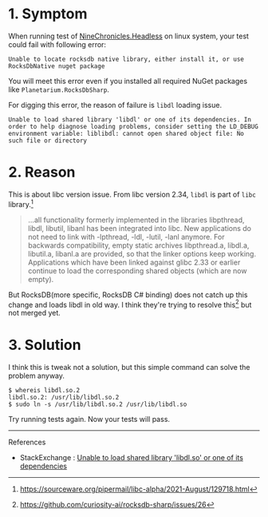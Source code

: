 # 1. Symptom

When running test of [NineChronicles.Headless](https://github.com/planetarium/NineChronicles.Headless) on linux system, your test could fail with following error:

```
Unable to locate rocksdb native library, either install it, or use RocksDbNative nuget package
```

You will meet this error even if you installed all required NuGet packages like `Planetarium.RocksDbSharp`.

For digging this error, the reason of failure is `libdl` loading issue.

```
Unable to load shared library 'libdl' or one of its dependencies. In order to help diagnose loading problems, consider setting the LD_DEBUG environment variable: liblibdl: cannot open shared object file: No such file or directory
```

# 2. Reason

This is about libc version issue. From libc version 2.34, `libdl` is part of `libc` library.[^1]

> ...all functionality formerly implemented in the libraries libpthread, libdl, libutil, libanl has been integrated into libc. New applications do not need to link with -lpthread, -ldl, -lutil, -lanl anymore. For backwards compatibility, empty static archives libpthread.a, libdl.a, libutil.a, libanl.a are provided, so that the linker options keep working. Applications which have been linked against glibc 2.33 or earlier continue to load the corresponding shared objects (which are now empty).

But RocksDB(more specific, RocksDB C# binding) does not catch up this change and loads libdl in old way. I think they're trying to resolve this[^2] but not merged yet.

# 3. Solution

I think this is tweak not a solution, but this simple command can solve the problem anyway.

```shell
$ whereis libdl.so.2
libdl.so.2: /usr/lib/libdl.so.2
$ sudo ln -s /usr/lib/libdl.so.2 /usr/lib/libdl.so
```

Try running tests again. Now your tests will pass.

---

References
- StackExchange : [Unable to load shared library 'libdl.so' or one of its dependencies](https://unix.stackexchange.com/questions/700097/unable-to-load-shared-library-libdl-so-or-one-of-its-dependencies)

[^1]: https://sourceware.org/pipermail/libc-alpha/2021-August/129718.html
[^2]: https://github.com/curiosity-ai/rocksdb-sharp/issues/26
